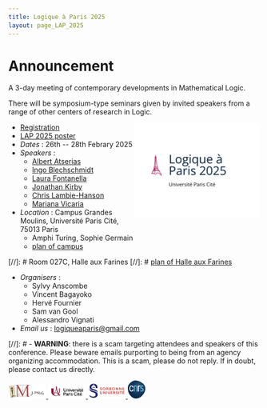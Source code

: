 ```yaml
---
title: Logique à Paris 2025
layout: page_LAP_2025
---
```

# **Announcement**

A 3-day meeting of contemporary developments in Mathematical Logic.

There will be symposium-type seminars given by invited speakers from a range of other centers of research in Logic.

<a href="/LAP2025/LAP2025_poster.pdf"><img src="/LAP2025/LAP2025_logo.jpeg" width="50%" style="float:right;border: 0px solid black;"></a>

- <a class="linkdebugmain" href="https://forms.gle/r8Z65bsS4gRAYJo46">Registration</a>
- <a class="linkdebugmain" href="/LAP2025/LAP2025_poster.pdf">LAP 2025 poster</a>
- _Dates_ : 26th -- 28th Febrary 2025
- _Speakers_ :
	- [Albert Atserias](https://www.cs.upc.edu/~atserias/)
	- [Ingo Blechschmidt](https://www.ingo-blechschmidt.eu/)
	- [Laura Fontanella](https://lacl.fr/~lfontanella/)
	- [Jonathan Kirby](https://www.cantab.net/users/jonathankirby/)
	- [Chris Lambie-Hanson](https://users.math.cas.cz/~lambiehanson/)
	- [Mariana Vicaria](https://sites.google.com/view/m-vicaria/home)
- _Location_ : Campus Grandes Moulins, Université Paris Cité, 75013 Paris
	- Amphi Turing, Sophie Germain
	- [plan of campus][campus]

[//]: # 	 Room 027C, Halle aux Farines
[//]: # 	 [plan of Halle aux Farines][HAF]

- _Organisers_ : 
	- Sylvy Anscombe 
	- Vincent Bagayoko
	- Hervé Fournier
	- Sam van Gool
	- Alessandro Vignati
- _Email us_ : [logiqueaparis@gmail.com](mailto:logiqueaparis@gmail.com)

[//]: # 	- **WARNING**: there is a scam targeting attendees and speakers of this conference. Please beware emails purporting to being from an agency organizing accommodation. This is a scam, please do not reply. If in doubt, please contact us directly.

[campus]: /IMAGES/plan_campus.png
[HAF]: /IMAGES/plan_HAF.png

<a href="/ICONS/imj-prg.png"><img src="/ICONS/imj-prg.png" alt="IMJ-PRG" width="15%">
<a href="/ICONS/upc.png"><img src="/ICONS/upc.png" alt="Université Paris Cité" width="15%">
<a href="/ICONS/sorbonne.png"><img src="/ICONS/sorbonne.png" alt="Sorbonne Université" width="15%">
<a href="/ICONS/cnrs.png"><img src="/ICONS/cnrs.png" alt="CNRS" width="7%">

[UPC]:  https://u-paris.fr/
[IMJ-PRG]: https://www.imj-prg.fr/
[LM]:   https://www.imj-prg.fr/lm/

